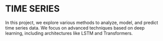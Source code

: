 # TIME SERIES

In this project, we explore various methods to analyze, model, and predict time series data. We focus on advanced techniques based on deep learning, including architectures like LSTM and Transformers.


